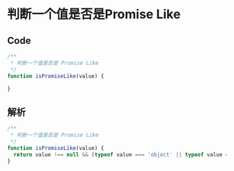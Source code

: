 # 判断一个值是否是Promise Like

## Code

```ts
/**
 * 判断一个值是否是 Promise Like
 */
function isPromiseLike(value) {

}
```

## 解析

```ts
/**
 * 判断一个值是否是 Promise Like
 */
function isPromiseLike(value) {
  return value !== null && (typeof value === 'object' || typeof value === 'function') && (typeof value.then === 'function')
}
```